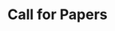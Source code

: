 ---
# Page title
title: Call for Papers
# Page type - we want a landing page (such as a homepage)
type: landing

# Your landing page sections - add as many different content blocks as you like
sections:
  - block: markdown
    id: logos
    content:
        title: ''
        subtitle: ''
        text: |
          <div style="text-align: center;">
            <img src="/assets/media/logo_small.png" alt="kisspro" style="height:80px; margin-right:20px;">
            <img src="assets/media/potsdam.jpeg" alt="potsdam" style="height:80px; margin-right:20px;">
            <img src="assets/media/kompetenzverbund.png" alt="komptenzverbund" style="height:80px;">
          </div>

  - block: markdown
    id: section-0
    content:
      title: Call for Papers
      subtitle: für die Tagung zum Thema <br> Künstliche Intelligenz in der Lehrkräftebildung <br> 16. & 17. September 2025 <br> Universität Potsdam, Campus Am Neuen Palais, Haus 9
      
      text: |
        <p align="justify"> Die Tagung „Künstliche Intelligenz in der Lehrkräftebildung“ widmet sich der Frage, wie Künstliche Intelligenz (KI) in die universitäre Ausbildung zukünftiger Lehrkräfte integriert werden kann, um auch auf dieser Ebene die digitale Transformation von Schule und Unterricht zu unterstützen.<br><br>
        Die Tagung richtet sich primär an Lehrkräftebildner:innen, aber auch an Akteur:innen der zweiten und dritten Phase der Lehrkräfteausbildung. Ziel ist es, eine Plattform für den übergreifenden Austausch und die Diskussion darüber zu schaffen, welche aktuellen Konzepte und innovativen Ansätze in der Hochschullehre umgesetzt oder entwickelt werden, um künftige Lehrkräfte auf einen kompetenten und lernförderlichen Einsatz von KI in Schule und Unterricht vorzubereiten. <br><br>
        Dabei stehen unter anderem folgende Fragen im Fokus:Welche Anknüpfungspunkte bieten bereits bestehende Konzepte in der Hochschullehre? Welche neuen universitären Lehrkonzepte gibt oder braucht es, um zukünftige Lehrkräfte auf die schulische Nutzung von KI vorzubereiten? Welche KI-Tools werden in der universitären Lehrkräftebildung thematisiert, und inwiefern können diese auf spezifische schulische Anforderungen abgestimmt werden?<br><br>
        Wir laden Sie herzlich ein, Tagungsbeiträge zu folgenden Themenbereichen und Fragestellungen einzureichen:<br><br>
        Lehrkonzepte für den KI-Einsatz:Welche (fach-)didaktischen Modelle oder Ansätze gibt es, um KI sinnvoll in die universitäre Lehrkräftebildung zu integrieren? Wie können zukünftige Lehrkräfte auf den Einsatz dieser Technologien im Schulalltag vorbereitet werden? Welche Seminarkonzepte/ -ideen gibt es hierfür?<br><br>
        Fortbildungskonzepte für den KI-Einsatz:Welche Ideen und Konzepte gibt es, um auch praktizierende Lehrkräfte für einen didaktisch zielführenden Einsatz KI-basierter Systeme im Unterricht zu qualifizieren? Wie können die Lehrkräfte hierbei unterstützt werden?<br><br>
        Rechtliche und ethisch-soziale Herausforderungen des KI-Einsatzes:Wie gehen Hochschulen mit Lizenzfragen und datenschutzrechtlichen Anforderungen im Kontext von KI-Tools um? Welche Bestimmungen und Strategien haben sich eventuell bereits bewährt? Welche ethisch-sozialen Implikationen bringt der Einsatz von KI im Hochschulkontext mit sich (und wie kann damit umgegangen werden)?<br><br>
        Einreichung:Folgende Beitragsformate sind möglich
        •	Vorträge (15 Minuten Vortrag + 10 Minuten Diskussion)
        •	Workshops (90 Minuten, in denen mit den Teilnehmenden interaktiv gearbeitet wird)
        •	Konzeptideen, Work-In-Progress und Problemstellungen für Roundtable-Sessions (= von Ihnen moderierte Diskussionsrunde mit kurzem Impulsvortrag (5 Minuten + 15 Minuten Diskussion) mit Titel, kurzer Skizze der Problemstellung und zwei bis drei Diskussionsfragen)<br><br>
        Bitte reichen Sie Ihr Abstract (max. 500 Wörter exkl. Literatur) inkl. Titel, Namen der Autor:innen mit institutioneller Affiliation bis zum 27. April 2025 unter [ConfTool-Link] ein.<br><br> 
        Kontakt:Für Fragen oder weitere Informationen wenden Sie sich bitte an Sarah Bormann
        unter saborman@uni-potsdam.de.
        Teilen Sie Ihre Ansätze und Ideen mit einem breiten Fachpublikum und tragen Sie zur Gestaltung einer zukunftsfähigen Lehrkräftebildung bei. Wir freuen uns auf Ihre Einreichungen!
        </p>

---